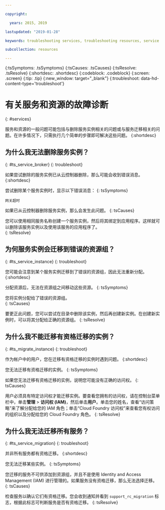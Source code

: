 ```yaml
---

copyright:

  years: 2015, 2019

lastupdated: "2019-01-28"

keywords: troubleshooting services, troubleshooting resources, service problems, resource problems, error message

subcollection: resources

---
```



{:tsSymptoms: .tsSymptoms}
{:tsCauses: .tsCauses}
{:tsResolve: .tsResolve}
{:shortdesc: .shortdesc}
{:codeblock: .codeblock}
{:screen: .screen}
{:tip: .tip}
{:new_window: target="_blank"}
{:troubleshoot: data-hd-content-type='troubleshoot'}


# 有关服务和资源的故障诊断
{: #services}

服务和资源的一般问题可能包括与删除服务实例相关的问题或与服务迁移相关的问题。在许多情况下，只需执行几个简单的步骤即可解决这些问题。
{:shortdesc}

## 为什么我无法删除服务实例？
{: #ts_service_broker}
{: troubleshoot}

如果尝试删除的服务实例已从云控制器删除，那么可能会收到错误消息。
{:shortdesc}

尝试删除某个服务实例时，显示以下错误消息：
{: tsSymptoms}

`网关超时`

如果已从云控制器删除服务实例，那么会发生此问题。
{: tsCauses}

您可以使用相同服务名称创建一个服务实例，然后将其绑定到应用程序。这样就可以删除该服务实例以及使用该服务的应用程序了。   
{: tsResolve}

## 为何服务实例会迁移到错误的资源组？
{: #ts_service_instance}
{: troubleshoot}

您可能会注意到某个服务实例迁移到了错误的资源组，因此无法重新分配。
{:shortdesc}

分配资源后，无法在资源组之间移动这些资源。
{: tsSymptoms}

您将实例分配给了错误的资源组。  
{: tsCauses}

要更正此问题，您可以尝试在目录中删除该实例，然后再创建新实例。在创建新实例时，可以将其分配给正确的资源组。
{: tsResolve}

## 为什么我不能迁移有资格迁移的实例？
{: #ts_migrate_instance}
{: troubleshoot}

作为帐户中的用户，您在迁移有资格迁移的实例时遇到问题。
{:shortdesc}

您无法迁移有资格迁移的实例。
{: tsSymptoms}

如果您无法迁移有资格迁移的实例，说明您可能没有正确的访问权。
{: tsCauses}

用户必须具有特定访问权才能迁移实例。要查看您拥有的访问权，请在控制台菜单栏中，单击**管理** &gt; **访问权 (IAM)**，然后单击**用户**。单击您的姓名，查看“访问策略”来了解分配给您的 IAM 角色；单击“Cloud Foundry 访问权”来查看您有权访问的组织以及分配给您的 Cloud Foundry 角色。
{: tsResolve}

## 为什么我无法迁移所有服务？
{: #ts_service_migration}
{: troubleshoot}

并非所有服务都有资格迁移。
{:shortdesc}

您无法迁移某些实例。
{: tsSymptoms}

您迁移的服务不可供添加到资源组，并且不是使用 Identity and Access Management (IAM) 进行管理的。如果服务没有资格迁移，那么无法选择迁移。
{: tsCauses}

检查服务以确认它们有资格迁移。您会收到通知并看到 `support_rc_migration` 标志，根据此标志可判断服务是否有资格迁移。
{: tsResolve}
